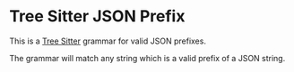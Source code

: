 # Tree Sitter JSON Prefix

This is a [Tree Sitter](https://tree-sitter.github.io/tree-sitter/) grammar for valid JSON prefixes.

The grammar will match any string which is a valid prefix of a JSON string.